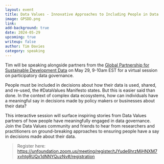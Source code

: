 ```yaml
---
layout: event
title: Data Values - Innovative Approaches to Including People in Data Governance Decisions
image: GPSDD.png
link: 
add-background: true
date: 2024-05-29
upcoming: true
writeup: false
author: Tim Davies
category: speaking
---
```

Tim will be speaking alongside partners from the [Global Partnership for Sustainable Development Data](https://www.data4sdgs.org/) on May 29, 9-10am EST for a virtual session on participatory data governance.

<!--more-->

People must be included in decisions about how their data is used, shared, and re-used, the #DataValues Manifesto states. But this is easier said than done. In the context of complex data ecosystems, how can individuals have a meaningful say in decisions made by policy makers or businesses about their data? 

This interactive session will surface inspiring stories from Data Values partners of how people have meaningfully engaged in data governance. Join the Data Values community and friends to hear from researchers and practitioners on ground-breaking approaches to ensuring people have a say in decisions made about their data. 

> Register here: https://unfoundation.zoom.us/meeting/register/tJYude6hrzMjHNXM7xvhtgRUQx1dNNYQuzNv#/registration